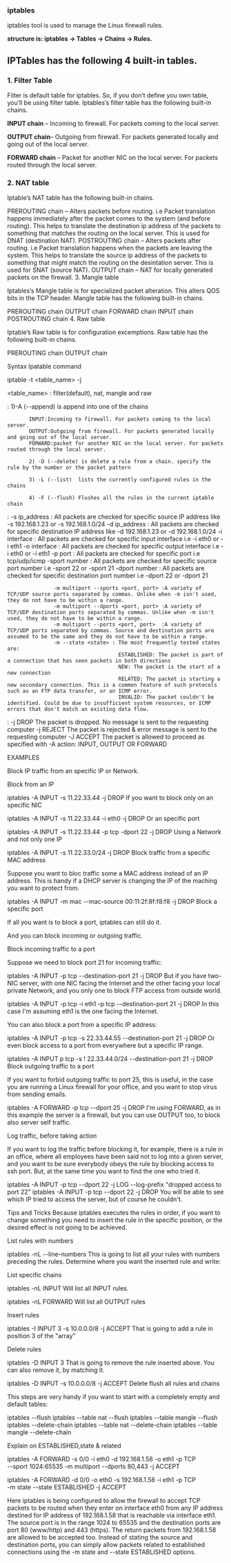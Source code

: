 
### iptables

iptables tool is used to manage the Linux firewall rules.

**structure is: iptables -> Tables -> Chains -> Rules.**
	 


## IPTables has the following 4 built-in tables.

### 1. Filter Table

Filter is default table for iptables. So, if you don’t define you own table, you’ll be using filter table. Iptables’s filter table has the following built-in chains.

**INPUT chain** – Incoming to firewall. For packets coming to the local server.

**OUTPUT chain**– Outgoing from firewall. For packets generated locally and going out of the local server.

**FORWARD chain** – Packet for another NIC on the local server. For packets routed through the local server.

### 2. NAT table

Iptable’s NAT table has the following built-in chains.

PREROUTING chain – Alters packets before routing. i.e Packet translation happens immediately after the packet comes to the system (and before routing). This helps to translate the destination ip address of the packets to something that matches the routing on the local server. This is used for DNAT (destination NAT).
POSTROUTING chain – Alters packets after routing. i.e Packet translation happens when the packets are leaving the system. This helps to translate the source ip address of the packets to something that might match the routing on the desintation server. This is used for SNAT (source NAT).
OUTPUT chain – NAT for locally generated packets on the firewall.
3. Mangle table

Iptables’s Mangle table is for specialized packet alteration. This alters QOS bits in the TCP header. Mangle table has the following built-in chains.

PREROUTING chain
OUTPUT chain
FORWARD chain
INPUT chain
POSTROUTING chain
4. Raw table

Iptable’s Raw table is for configuration excemptions. Raw table has the following built-in chains.

PREROUTING chain
OUTPUT chain


Syntax Ipatable command

iptable -t <table_name> <action>  <packet pattern> -j <what to do>


<table_name> : filter(default), nat, mangle and raw 

<action> : 1)-A (--append) is append into one of the chains 
  
           INPUT:Incoming to firewall. For packets coming to the local server.
		   OUTPUT:Outgoing from firewall. For packets generated locally and going out of the local server.
		   FORWARD:packet for another NIC on the local server. For packets routed through the local server.
		   
		   2) -D (--delete) is delete a rule from a chain. specify the rule by the number or the packet pattern
		   
		   3) -L (--list)  lists the currently configured rules in the chains
		   
		   4) -F (--flush) Flushes all the rules in the current iptable chain 
		   
		   
		   
<Packet Pattern> : -s ip_address : All packets are checked for specific source IP address  like -s 192.168.1.23  or -s 192.168.1.0/24
                   -d ip_address : All packets are checked for specific destination IP address   like -d 192.168.1.23  or -d 192.168.1.0/24
				   -i interface  : All packets are checked for specific input interface i.e -i eth0 or -i eth1
				   -o interface  : All packets are checked for specific output interface i.e -i eth0 or -i eth1
				   -p port 		 : All packets are checked for specific port i.e tcp/udp/icmp
                   -sport number : All packets are checked for specific source port number i.e -sport 22 or -sport 21
				   -dport number : All packets are checked for specific destination port number i.e -dport 22 or -dport 21
				   
				   -m multiport --sports <port, port> :A variety of TCP/UDP source ports separated by commas. Unlike when -m isn't used, they do not have to be within a range.
				   -m multiport --dports <port, port> :A variety of TCP/UDP destination ports separated by commas. Unlike when -m isn't used, they do not have to be within a range.
				   -m multiport --ports <port, port>  :A variety of TCP/UDP ports separated by commas. Source and destination ports are assumed to be the same and they do not have to be within a range.
				   -m --state <state> : The most frequently tested states are:
										ESTABLISHED: The packet is part of a connection that has seen packets in both directions
										NEW: The packet is the start of a new connection
										RELATED: The packet is starting a new secondary connection. This is a common feature of such protocols such as an FTP data transfer, or an ICMP error.
										INVALID: The packet couldn't be identified. Could be due to insufficient system resources, or ICMP errors that don't match an existing data flow.

				   
<what to do> : -j DROP The packet is dropped. No message is sent to the requesting computer
               -j REJECT The packet is rejected & error message is sent to the requesting computer 
               -J ACCEPT The packet is allowed to proceed as specified with -A action: INPUT, OUTPUT OR FORWARD








EXAMPLES


Block IP traffic from an specific IP or Network.

Block from an IP

iptables -A INPUT -s 11.22.33.44 -j DROP
If you want to block only on an specific NIC

iptables -A INPUT -s 11.22.33.44 -i eth0 -j DROP
Or an specific port

iptables -A INPUT -s 11.22.33.44 -p tcp -dport 22 -j DROP
Using a Network and not only one IP

iptables -A INPUT -s 11.22.33.0/24 -j DROP
Block traffic from a specific MAC address

Suppose you want to bloc traffic some a MAC address instead of an IP address. This is handy if a DHCP server is changing the IP of the maching you want to protect from.

iptables -A INPUT -m mac --mac-source 00:11:2f:8f:f8:f8 -j DROP
Block a specific port

If all you want is to block a port, iptables can still do it.

And you can block incoming or outgoing traffic.

Block incoming traffic to a port

Suppose we need to block port 21 for incoming traffic:

iptables -A INPUT -p tcp --destination-port 21 -j DROP
But if you have two-NIC server, with one NIC facing the Internet and the other facing your local private Network, and you only one to block FTP access from outside world.

iptables -A INPUT -p tcp -i eth1 -p tcp --destination-port 21 -j DROP
In this case I'm assuming eth1 is the one facing the Internet.

You can also block a port from a specific IP address:

iptables -A INPUT -p tcp -s 22.33.44.55 --destination-port 21 -j DROP
Or even block access to a port from everywhere but a specific IP range.

iptables -A INPUT p tcp -s ! 22.33.44.0/24 --destination-port 21 -j DROP
Block outgoing traffic to a port

If you want to forbid outgoing traffic to port 25, this is useful, in the case you are running a Linux firewall for your office, and you want to stop virus from sending emails.

iptables -A FORWARD -p tcp --dport 25 -j DROP
I'm using FORWARD, as in this example the server is a firewall, but you can use OUTPUT too, to block also server self traffic.

Log traffic, before taking action

If you want to log the traffic before blocking it, for example, there is a rule in an office, where all employees have been said not to log into a given server, and you want to be sure everybody obeys the rule by blocking access to ssh port. But, at the same time you want to find the one who tried it.

iptables -A INPUT -p tcp --dport 22 -j LOG --log-prefix "dropped access to port 22"
iptables -A INPUT -p tcp --dport 22 -j DROP
You will be able to see which IP tried to access the server, but of course he couldn't.

Tips and Tricks
Because iptables executes the rules in order, if you want to change something you need to insert the rule in the specific position, or the desired effect is not going to be achieved.

List rules with numbers

iptables -nL --line-numbers
This is going to list all your rules with numbers preceding the rules. Determine where you want the inserted rule and write:

List specific chains

iptables -nL INPUT
Will list all INPUT rules.

iptables -nL FORWARD
Will list all OUTPUT rules

Insert rules

iptables -I INPUT 3 -s 10.0.0.0/8 -j ACCEPT
That is going to add a rule in position 3 of the "array"

Delete rules

iptables -D INPUT 3
That is going to remove the rule inserted above. You can also remove it, by matching it.

iptables -D INPUT -s 10.0.0.0/8 -j ACCEPT
Delete flush all rules and chains

This steps are very handy if you want to start with a completely empty and default tables:

iptables --flush
iptables --table nat --flush
iptables --table mangle --flush
iptables --delete-chain
iptables --table nat --delete-chain
iptables --table mangle --delete-chain			   
				   
				   
				   
Explain on ESTABLISHED,state & related 

iptables -A FORWARD -s 0/0 -i eth0 -d 192.168.1.58 -o eth1 -p TCP \
         --sport 1024:65535 -m multiport --dports 80,443 -j ACCEPT
 
iptables -A FORWARD -d 0/0 -o eth0 -s 192.168.1.58 -i eth1 -p TCP \
         -m state --state ESTABLISHED -j ACCEPT
		 
Here iptables is being configured to allow the firewall to accept TCP packets to be routed when they enter on interface eth0 from any IP address destined for IP address of 192.168.1.58 that is reachable via interface eth1.
The source port is in the range 1024 to 65535 and the destination ports are port 80 (www/http) and 443 (https). The return packets from 192.168.1.58 are allowed to be accepted too. 
Instead of stating the source and destination ports, you can simply allow packets related to established connections using the -m state and --state ESTABLISHED options.

